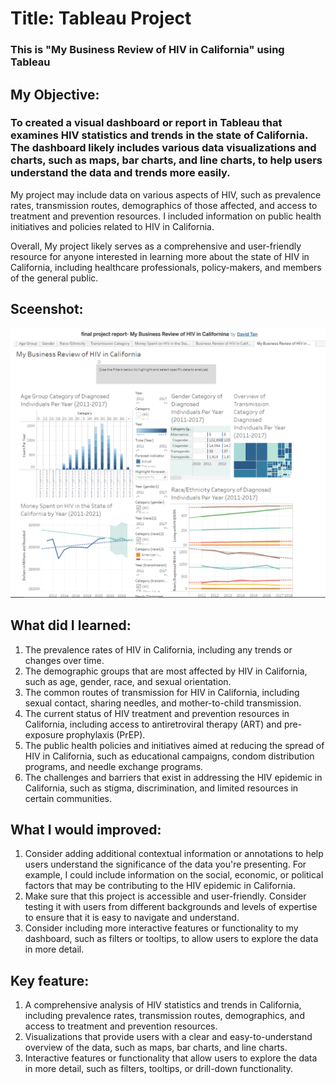 # Title: Tableau Project
### This is "My Business Review of HIV in California" using Tableau

## My Objective: 
### To created a visual dashboard or report in Tableau that examines HIV statistics and trends in the state of California. The dashboard likely includes various data visualizations and charts, such as maps, bar charts, and line charts, to help users understand the data and trends more easily.

My project may include data on various aspects of HIV, such as prevalence rates, transmission routes, demographics of those affected, and access to treatment and prevention resources. I included information on public health initiatives and policies related to HIV in California.

Overall, My project likely serves as a comprehensive and user-friendly resource for anyone interested in learning more about the state of HIV in California, including healthcare professionals, policy-makers, and members of the general public.

## Sceenshot:
<img src= "Capture.PNG" width="700">

## What did I learned:
1. The prevalence rates of HIV in California, including any trends or changes over time.
2. The demographic groups that are most affected by HIV in California, such as age, gender, race, and sexual orientation.
3. The common routes of transmission for HIV in California, including sexual contact, sharing needles, and mother-to-child transmission.
4. The current status of HIV treatment and prevention resources in California, including access to antiretroviral therapy (ART) and pre-exposure prophylaxis (PrEP).
5. The public health policies and initiatives aimed at reducing the spread of HIV in California, such as educational campaigns, condom distribution programs, and needle exchange programs.
6. The challenges and barriers that exist in addressing the HIV epidemic in California, such as stigma, discrimination, and limited resources in certain communities.

## What I would improved:
1. Consider adding additional contextual information or annotations to help users understand the significance of the data you're presenting. For example, I could include information on the social, economic, or political factors that may be contributing to the HIV epidemic in California.
2. Make sure that this project is accessible and user-friendly. Consider testing it with users from different backgrounds and levels of expertise to ensure that it is easy to navigate and understand.
3. Consider including more interactive features or functionality to my dashboard, such as filters or tooltips, to allow users to explore the data in more detail.

## Key feature:
1. A comprehensive analysis of HIV statistics and trends in California, including prevalence rates, transmission routes, demographics, and access to treatment and prevention resources.
2. Visualizations that provide users with a clear and easy-to-understand overview of the data, such as maps, bar charts, and line charts.
3. Interactive features or functionality that allow users to explore the data in more detail, such as filters, tooltips, or drill-down functionality.
